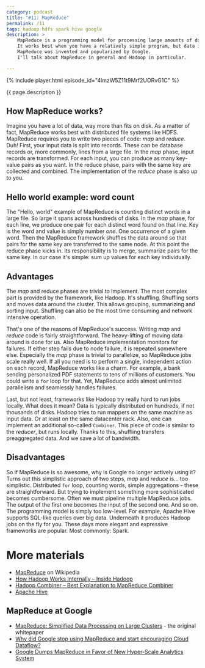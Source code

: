 ```yaml
---
category: podcast
title: "#11: MapReduce"
permalink: /11
tags: hadoop hdfs spark hive google
description: >
    MapReduce is a programming model for processing large amounts of data.
    It works best when you have a relatively simple program, but data is spread across thousands of servers.
    MapReduce was invented and popularized by Google.
    I'll talk about MapReduce in general and Hadoop in particular.

---
```


{% include player.html episode_id="4lmzW5Z11t9Mrf2UORvG1C" %}

{{ page.description }}

## How MapReduce works?

Imagine you have a lot of data, way more than fits on disk.
As a matter of fact, MapReduce works best with distributed file systems like HDFS.
MapReduce requires you to write two pieces of code: _map_ and _reduce_.
Duh!
First, your input data is split into records.
These can be database records or, more commonly, lines from a large file.
In the _map_ phase, input records are transformed.
For each input, you can produce as many key-value pairs as you want.
In the reduce phase, pairs with the same key are collected and combined.
The implementation of the _reduce_ phase is also up to you.

## Hello world example: word count

The "Hello, world" example of MapReduce is counting distinct words in a large file.
So large it spans across hundreds of disks.
In the _map_ phase, for each line, we produce one pair for each distinct word found on that line.
Key is the word and value is simply number _one_.
One occurrence of a given word.
Then the MapReduce framework shuffles the data around so that pairs for the same key are transferred to the same node.
At this point the reduce phase kicks in.
Its responsibility is to merge, summarize pairs for the same key.
In our case it's simple: sum up values for each key individually.

## Advantages

The _map_ and reduce phases are trivial to implement.
The most complex part is provided by the framework, like Hadoop.
It's shuffling.
Shuffling sorts and moves data around the cluster.
This allows grouping, summarizing and sorting input.
Shuffling can also be the most time consuming and network intensive operation.

That's one of the reasons of MapReduce's success.
Writing _map_ and _reduce_ code is fairly straightforward.
The heavy-lifting of moving data around is done for us.
Also MapReduce implementation monitors for failures.
If either step fails due to node failure, it is repeated somewhere else.
Especially the _map_ phase is trivial to parallelize, so MapReduce jobs scale really well.
If all you need is to perform a single, independent action on each record, MapReduce works like a charm.
For example, a bank sending personalized PDF statements to tens of millions of customers.
You could write a `for` loop for that.
Yet, MapReduce adds almost unlimited parallelism and seamlessly handles failures.

Last, but not least, frameworks like Hadoop try really hard to run jobs locally.
What does it mean?
Data is typically distributed on hundreds, if not thousands of disks.
Hadoop tries to run mappers on the same machine as input data.
Or at least on the 
same datacenter rack.
Also, one can implement an additional so-called `Combiner`.
This piece of code is similar to the _reducer_, but runs locally.
Thanks to this, shuffling transfers preaggregated data.
And we save a lot of bandwidth. 

## Disadvantages

So if MapReduce is so awesome, why is Google no longer actively using it?
Turns out this simplistic approach of two steps, _map_ and _reduce_ is... too simplistic.
Distributed `for` loop, counting words, simple aggregations - these are straightforward.
But trying to implement something more sophisticated becomes cumbersome.
Often we must pipeline multiple MapReduce jobs.
The output of the first one becomes the input of the second one.
And so on.
The programming model is simply too low-level.
For example, Apache Hive supports SQL-like queries over big data.
Underneath it produces Hadoop jobs on the fly for you.
These days more elegant and expressive frameworks are popular.
Most commonly: Spark.

# More materials

* [MapReduce](https://en.wikipedia.org/wiki/MapReduce) on Wikipedia
* [How Hadoop Works Internally – Inside Hadoop](https://data-flair.training/blogs/how-hadoop-works-internally/)
* [Hadoop Combiner – Best Explanation to MapReduce Combiner](https://data-flair.training/blogs/hadoop-combiner-tutorial/)
* [Apache Hive](https://cwiki.apache.org/confluence/display/Hive/Home)

## MapReduce at Google
* [MapReduce: Simplified Data Processing on Large Clusters](https://research.google/pubs/pub62/) - the original whitepaper
* [Why did Google stop using MapReduce and start encouraging Cloud Dataflow?](https://www.quora.com/Why-did-Google-stop-using-MapReduce-and-start-encouraging-Cloud-Dataflow)
* [Google Dumps MapReduce in Favor of New Hyper-Scale Analytics System](https://www.datacenterknowledge.com/archives/2014/06/25/google-dumps-mapreduce-favor-new-hyper-scale-analytics-system/)



